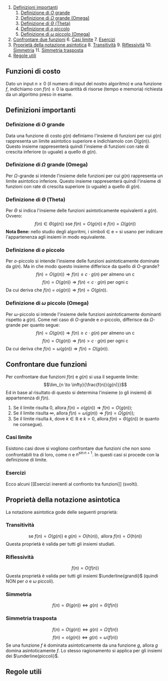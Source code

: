 1. [Definizioni importanti](#Definizioni%20importanti)
	1. [Definizione di $O$ grande](#Definizione%20di%20$O$%20grande)
	2. [Definizione di $\Omega$ grande (Omega)](#Definizione%20di%20$%5COmega$%20grande%20(Omega))
	3. [Definizione di $\Theta$ (Theta)](#Definizione%20di%20$%5CTheta$%20(Theta))
	4. [Definizione di $o$ piccolo](#Definizione%20di%20$o$%20piccolo)
	5. [Definizione di $\omega$ piccolo (Omega)](#Definizione%20di%20$%5Comega$%20piccolo%20(Omega))
2. [Confrontare due funzioni](#Confrontare%20due%20funzioni)
	6. [Casi limite](#Casi%20limite)
	7. [Esercizi](#Esercizi)
3. [Proprietà della notazione asintotica](#Propriet%C3%A0%20della%20notazione%20asintotica)
	8. [Transitività](#Transitivit%C3%A0)
	9. [Riflessività](#Riflessivit%C3%A0)
	10. [Simmetria](#Simmetria)
	11. [Simmetria trasposta](#Simmetria%20trasposta)
4. [Regole utili](#Regole%20utili)
## Funzioni di costo
Dato un input $n \geq 0$ (il numero di input del nostro algoritmo) e una funzione $f$, indichiamo con $f(n) \geq 0$ la quantità di risorse (tempo e memoria) richiesta da un algoritmo preso in esame.
## Definizioni importanti
### Definizione di $O$ grande
Data una funzione di costo $g(n)$  definiamo l'insieme di funzioni per cui $g(n)$ rappresenta un limite asintotico superiore e indichiamolo con $O(g(n))$.
Questo insieme rappresenterà quindi l'insieme di funzioni con rate di crescita inferiore (o uguale) a quello di $g(n)$.
### Definizione di $\Omega$ grande (Omega)
Per $\Omega$-grande si intende l'insieme delle funzioni per cui $g(n)$ rappresenta un limite asintotico inferiore.
Questo insieme rappresenterà quindi l'insieme di funzioni con rate di crescita superiore (o uguale) a quello di $g(n)$.
### Definizione di $\Theta$ (Theta)
Per $\Theta$ si indica l'insieme delle funzioni asintoticamente equivalenti a $g(n)$. Ovvero:
$$f(n) \in \Theta(g(n)) \text{ sse } f(n) = O(g(n)) \text{ e } f(n) = \Omega(g(n))$$
**Nota Bene:** nello studio degli algoritmi, i simboli $\in$ e $=$ si usano per indicare l'appartenenza agli insiemi in modo equivalente.
### Definizione di $o$ piccolo
Per $o$-piccolo si intende l'insieme delle funzioni asintoticamente dominate da $g(n)$. Ma in che modo questo insieme differisce da quello di $O$-grande?
$$f(n) = O(g(n)) \Rightarrow f(n) \leq c \cdot g(n) \text{ per almeno un c} $$
$$f(n) = O(g(n)) \Rightarrow f(n) \lt c \cdot g(n) \text{ per ogni c} $$
Da cui deriva che $f(n)$ = $o(g(n)) \Rightarrow f(n) = O(g(n))$.
### Definizione di $\omega$ piccolo (Omega)
Per $\omega$-piccolo si intende l'insieme delle funzioni asintoticamente dominanti rispetto a $g(n)$.
Come nel caso di $O$-grande e $o$-piccolo, differisce da $\Omega$-grande per quanto segue:
$$f(n) = \Omega(g(n)) \Rightarrow f(n) \geq c \cdot g(n) \text{ per almeno un c}$$
$$f(n) = O(g(n)) \Rightarrow f(n) \gt c \cdot g(n) \text{ per ogni c}$$ Da cui deriva che $f(n) = \omega(g(n)) \Rightarrow f(n) = \Omega(g(n))$.
## Confrontare due funzioni
Per confrontare due funzioni $f(n)$ e $g(n)$ si usa il seguente limite:
$$\lim_{n \to \infty}{\frac{f(n)}{g(n)}}$$
Ed in base al risultato di questo si determina l'insieme (o gli insiemi) di appartenenza di $f(n)$.
1) Se il limite risulta $0$, allora $f(n) = o(g(n)) \Rightarrow f(n) = O(g(n))$;
2) Se il limite risulta $\infty$, allora $f(n) = \omega(g(n)) \Rightarrow f(n) = \Omega(g(n))$;
3) Se il limite risulta $k$, dove $k \in \mathbb{R}$ e $k \gt 0$, allora $f(n) = \Theta(g(n))$ (e quanto ne consegue).
### Casi limite
Esistono casi dove si vogliono confrontare due funzioni che non sono confrontabili tra di loro, come $n$ e $n^{\sin{n} + 1}$. In questi casi si procede con la definizione di limite.
### Esercizi
Ecco alcuni [[Esercizi inerenti al confronto tra funzioni]] (svolti).
## Proprietà della notazione asintotica
La notazione asintotica gode delle seguenti proprietà:
### Transitività
$$\text{se } f(n) = O(g(n)) \text{ e } g(n) = O(h(n)), \text{ allora } f(n) = O(h(n))$$Questa proprietà è valida per tutti gli insiemi studiati.
### Riflessività
$$f(n) = O(f(n))$$Questa proprietà è valida per tutti gli insiemi $\underline{grandi}$ (quindi NON per $o$ e $\omega$ piccoli).
### Simmetria
$$f(n) = \Theta(g(n)) \Leftrightarrow g(n) = \Theta(f(n))$$
### Simmetria trasposta
$$f(n) = O(g(n)) \Leftrightarrow g(n) = \Omega(f(n))$$$$f(n) = o(g(n)) \Leftrightarrow g(n) = \omega(f(n))$$
Se una funzione $f$ è dominata asintoticamente da una funzione $g$, allora $g$ domina asintoticamente $f$.
Lo stesso ragionamento si applica per gli insiemi dei $\underline{piccoli}$.
## Regole utili
